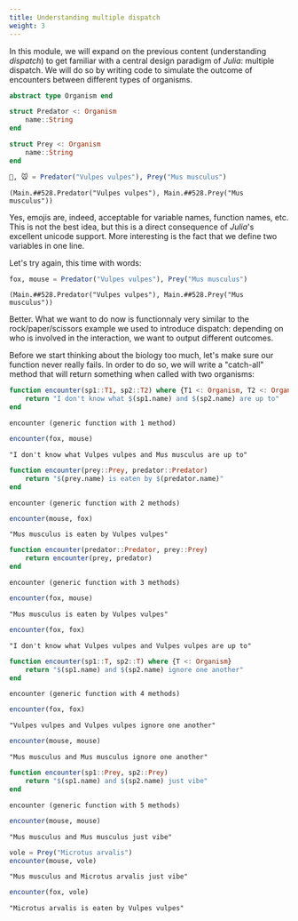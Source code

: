 ```yaml
---
title: Understanding multiple dispatch
weight: 3
---
```


In this module, we will expand on the previous content (understanding
*dispatch*) to get familiar with a central design paradigm of *Julia*:
multiple dispatch. We will do so by writing code to simulate the outcome of
encounters between different types of organisms.

````julia
abstract type Organism end
````

````julia
struct Predator <: Organism
    name::String
end
````

````julia
struct Prey <: Organism
    name::String
end
````

````julia
🦊, 🐭 = Predator("Vulpes vulpes"), Prey("Mus musculus")
````

````
(Main.##528.Predator("Vulpes vulpes"), Main.##528.Prey("Mus musculus"))
````

Yes, emojis are, indeed, acceptable for variable names, function names, etc.
This is not the best idea, but this is a direct consequence of *Julia*'s
excellent unicode support. More interesting is the fact that we define two
variables in one line.

Let's try again, this time with words:

````julia
fox, mouse = Predator("Vulpes vulpes"), Prey("Mus musculus")
````

````
(Main.##528.Predator("Vulpes vulpes"), Main.##528.Prey("Mus musculus"))
````

Better. What we want to do now is functionnaly very similar to the
rock/paper/scissors example we used to introduce dispatch: depending on who is
involved in the interaction, we want to output different outcomes.

Before we start thinking about the biology too much, let's make sure our
function never really fails. In order to do so, we will write a "catch-all"
method that will return something when called with two organisms:

````julia
function encounter(sp1::T1, sp2::T2) where {T1 <: Organism, T2 <: Organism}
    return "I don't know what $(sp1.name) and $(sp2.name) are up to"
end
````

````
encounter (generic function with 1 method)
````

````julia
encounter(fox, mouse)
````

````
"I don't know what Vulpes vulpes and Mus musculus are up to"
````

````julia
function encounter(prey::Prey, predator::Predator)
    return "$(prey.name) is eaten by $(predator.name)"
end
````

````
encounter (generic function with 2 methods)
````

````julia
encounter(mouse, fox)
````

````
"Mus musculus is eaten by Vulpes vulpes"
````

````julia
function encounter(predator::Predator, prey::Prey)
    return encounter(prey, predator)
end
````

````
encounter (generic function with 3 methods)
````

````julia
encounter(fox, mouse)
````

````
"Mus musculus is eaten by Vulpes vulpes"
````

````julia
encounter(fox, fox)
````

````
"I don't know what Vulpes vulpes and Vulpes vulpes are up to"
````

````julia
function encounter(sp1::T, sp2::T) where {T <: Organism}
    return "$(sp1.name) and $(sp2.name) ignore one another"
end
````

````
encounter (generic function with 4 methods)
````

````julia
encounter(fox, fox)
````

````
"Vulpes vulpes and Vulpes vulpes ignore one another"
````

````julia
encounter(mouse, mouse)
````

````
"Mus musculus and Mus musculus ignore one another"
````

````julia
function encounter(sp1::Prey, sp2::Prey)
    return "$(sp1.name) and $(sp2.name) just vibe"
end
````

````
encounter (generic function with 5 methods)
````

````julia
encounter(mouse, mouse)
````

````
"Mus musculus and Mus musculus just vibe"
````

````julia
vole = Prey("Microtus arvalis")
encounter(mouse, vole)
````

````
"Mus musculus and Microtus arvalis just vibe"
````

````julia
encounter(fox, vole)
````

````
"Microtus arvalis is eaten by Vulpes vulpes"
````

